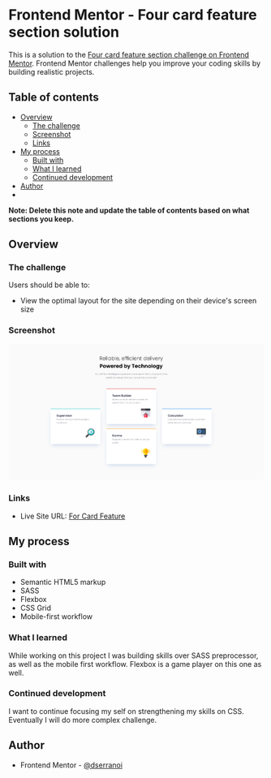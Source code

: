 # Frontend Mentor - Four card feature section solution

This is a solution to the [Four card feature section challenge on Frontend Mentor](https://www.frontendmentor.io/challenges/four-card-feature-section-weK1eFYK). Frontend Mentor challenges help you improve your coding skills by building realistic projects. 

## Table of contents

- [Overview](#overview)
  - [The challenge](#the-challenge)
  - [Screenshot](#screenshot)
  - [Links](#links)
- [My process](#my-process)
  - [Built with](#built-with)
  - [What I learned](#what-i-learned)
  - [Continued development](#continued-development)
- [Author](#author)
- 

**Note: Delete this note and update the table of contents based on what sections you keep.**

## Overview

### The challenge

Users should be able to:

- View the optimal layout for the site depending on their device's screen size

### Screenshot

![](./screenshot.png)

### Links


- Live Site URL: [For Card Feature](https://dserranoi.github.io/four-card-feature/)

## My process

### Built with

- Semantic HTML5 markup
- SASS
- Flexbox
- CSS Grid
- Mobile-first workflow

### What I learned

While working on this project I was building skills over SASS preprocessor, as well as the mobile first workflow. Flexbox is a game player on this one as well.



### Continued development

I want to continue focusing my self on strengthening my skills on CSS. Eventually I will do more complex challenge.

## Author


- Frontend Mentor - [@dserranoi](https://www.frontendmentor.io/profile/dserranoi)
